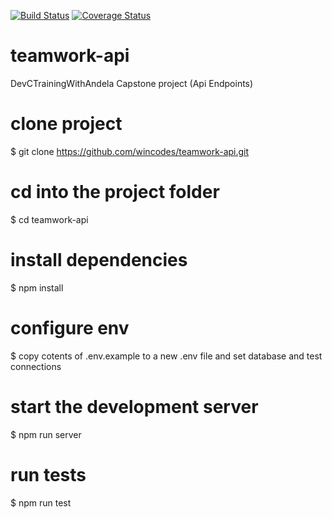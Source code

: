 [![Build Status](https://travis-ci.com/wincodes/teamwork-api.svg?branch=develop)](https://travis-ci.com/wincodes/teamwork-api)
[![Coverage Status](https://coveralls.io/repos/github/wincodes/teamwork-api/badge.svg?branch=develop)](https://coveralls.io/github/wincodes/teamwork-api?branch=develop)

# teamwork-api
DevCTrainingWithAndela Capstone project (Api Endpoints)

# clone project
$ git clone https://github.com/wincodes/teamwork-api.git

# cd into the project folder
$ cd teamwork-api

# install dependencies
$ npm install

# configure env
$ copy cotents of .env.example to a new .env file and set database and test connections

# start the development server
$ npm run server

# run tests
$ npm run test
